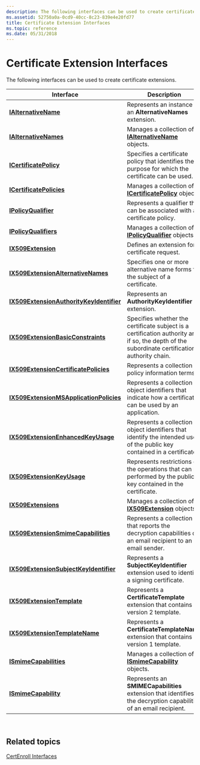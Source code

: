 ```yaml
---
description: The following interfaces can be used to create certificate extensions.
ms.assetid: 52750a0a-0cd9-40cc-8c23-839e4e20fd77
title: Certificate Extension Interfaces
ms.topic: reference
ms.date: 05/31/2018
---
```


# Certificate Extension Interfaces

The following interfaces can be used to create certificate extensions.



| Interface                                                                            | Description                                                                                                                                    |
|--------------------------------------------------------------------------------------|------------------------------------------------------------------------------------------------------------------------------------------------|
| [**IAlternativeName**](/windows/desktop/api/CertEnroll/nn-certenroll-ialternativename)                                         | Represents an instance of an **AlternativeNames** extension.                                                                                   |
| [**IAlternativeNames**](/windows/desktop/api/CertEnroll/nn-certenroll-ialternativenames)                                       | Manages a collection of [**IAlternativeName**](/windows/desktop/api/CertEnroll/nn-certenroll-ialternativename) objects.                                                                  |
| [**ICertificatePolicy**](/windows/desktop/api/CertEnroll/nn-certenroll-icertificatepolicy)                                     | Specifies a certificate policy that identifies the purpose for which the certificate can be used.                                              |
| [**ICertificatePolicies**](/windows/desktop/api/CertEnroll/nn-certenroll-icertificatepolicies)                                 | Manages a collection of [**ICertificatePolicy**](/windows/desktop/api/CertEnroll/nn-certenroll-icertificatepolicy) objects.                                                              |
| [**IPolicyQualifier**](/windows/desktop/api/CertEnroll/nn-certenroll-ipolicyqualifier)                                         | Represents a qualifier that can be associated with a certificate policy.                                                                       |
| [**IPolicyQualifiers**](/windows/desktop/api/CertEnroll/nn-certenroll-ipolicyqualifiers)                                       | Manages a collection of [**IPolicyQualifier**](/windows/desktop/api/CertEnroll/nn-certenroll-ipolicyqualifier) objects.                                                                  |
| [**IX509Extension**](/windows/desktop/api/CertEnroll/nn-certenroll-ix509extension)                                             | Defines an extension for a certificate request.                                                                                                |
| [**IX509ExtensionAlternativeNames**](/windows/desktop/api/CertEnroll/nn-certenroll-ix509extensionalternativenames)             | Specifies one or more alternative name forms for the subject of a certificate.                                                                 |
| [**IX509ExtensionAuthorityKeyIdentifier**](/windows/desktop/api/CertEnroll/nn-certenroll-ix509extensionauthoritykeyidentifier) | Represents an **AuthorityKeyIdentifier** extension.                                                                                            |
| [**IX509ExtensionBasicConstraints**](/windows/desktop/api/CertEnroll/nn-certenroll-ix509extensionbasicconstraints)             | Specifies whether the certificate subject is a certification authority and, if so, the depth of the subordinate certification authority chain. |
| [**IX509ExtensionCertificatePolicies**](/windows/desktop/api/CertEnroll/nn-certenroll-ix509extensioncertificatepolicies)       | Represents a collection of policy information terms.                                                                                           |
| [**IX509ExtensionMSApplicationPolicies**](/windows/desktop/api/CertEnroll/nn-certenroll-ix509extensionmsapplicationpolicies)   | Represents a collection of object identifiers that indicate how a certificate can be used by an application.                                   |
| [**IX509ExtensionEnhancedKeyUsage**](/windows/desktop/api/CertEnroll/nn-certenroll-ix509extensionenhancedkeyusage)             | Represents a collection of object identifiers that identify the intended uses of the public key contained in a certificate.                    |
| [**IX509ExtensionKeyUsage**](/windows/desktop/api/CertEnroll/nn-certenroll-ix509extensionkeyusage)                             | Represents restrictions on the operations that can be performed by the public key contained in the certificate.                                |
| [**IX509Extensions**](/windows/desktop/api/CertEnroll/nn-certenroll-ix509extensions)                                           | Manages a collection of [**IX509Extension**](/windows/desktop/api/CertEnroll/nn-certenroll-ix509extension) objects.                                                                      |
| [**IX509ExtensionSmimeCapabilities**](/windows/desktop/api/CertEnroll/nn-certenroll-ix509extensionsmimecapabilities)           | Represents a collection that reports the decryption capabilities of an email recipient to an email sender.                                     |
| [**IX509ExtensionSubjectKeyIdentifier**](/windows/desktop/api/CertEnroll/nn-certenroll-ix509extensionsubjectkeyidentifier)     | Represents a **SubjectKeyIdentifier** extension used to identify a signing certificate.                                                        |
| [**IX509ExtensionTemplate**](/windows/desktop/api/CertEnroll/nn-certenroll-ix509extensiontemplate)                             | Represents a **CertificateTemplate** extension that contains a version 2 template.                                                             |
| [**IX509ExtensionTemplateName**](/windows/desktop/api/CertEnroll/nn-certenroll-ix509extensiontemplatename)                     | Represents a **CertificateTemplateName** extension that contains a version 1 template.                                                         |
| [**ISmimeCapabilities**](/windows/desktop/api/CertEnroll/nn-certenroll-ismimecapabilities)                                     | Manages a collection of [**ISmimeCapability**](/windows/desktop/api/CertEnroll/nn-certenroll-ismimecapability) objects.                                                                  |
| [**ISmimeCapability**](/windows/desktop/api/CertEnroll/nn-certenroll-ismimecapability)                                         | Represents an **SMIMECapabilities** extension that identifies the decryption capabilities of an email recipient.                               |



 

## Related topics

<dl> <dt>

[CertEnroll Interfaces](certenroll-interfaces.md)
</dt> </dl>

 

 



